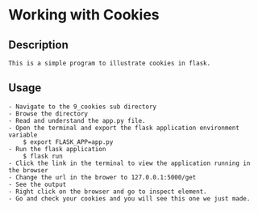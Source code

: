 # Working with Cookies

## Description
	This is a simple program to illustrate cookies in flask.

## Usage
	- Navigate to the 9_cookies sub directory
	- Browse the directory
	- Read and understand the app.py file.
	- Open the terminal and export the flask application environment variable
		$ export FLASK_APP=app.py
	- Run the flask application
		$ flask run
	- Click the link in the terminal to view the application running in the browser
	- Change the url in the brower to 127.0.0.1:5000/get
	- See the output
	- Right click on the browser and go to inspect element.
	- Go and check your cookies and you will see this one we just made.